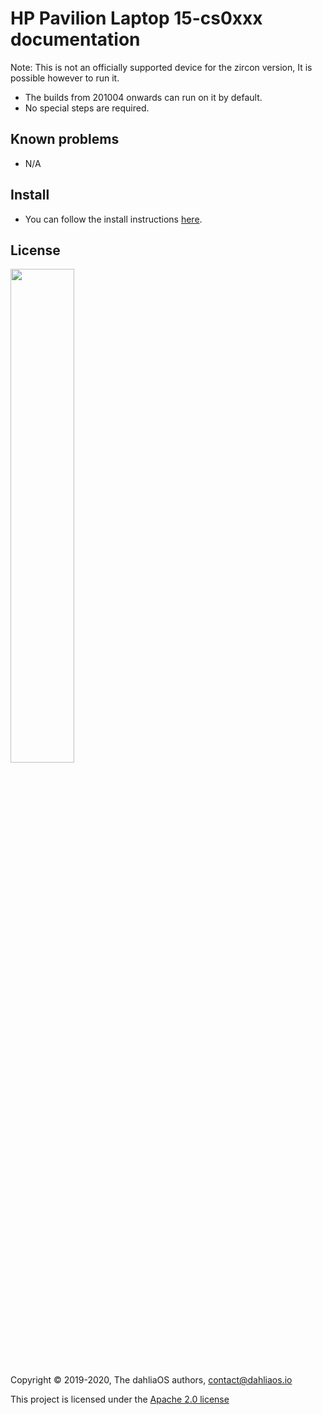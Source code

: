 # HP Pavilion Laptop 15-cs0xxx documentation

Note: This is not an officially supported device for the zircon version, It is possible however to run it.

- The builds from 201004 onwards can run on it by default.
- No special steps are required.

## Known problems
- N/A

## Install
- You can follow the install instructions [here](../../run%20dahliaOS/x86_64-efi.md). 

## License

<p align="left">
  <img width="45%" src="https://github.com/dahliaos/brand/blob/master/Logo%20SVGs/dahliaOS%20logo%20with%20text%20(drop%20shadow).svg"
</p>

Copyright © 2019-2020, The dahliaOS authors, contact@dahliaos.io

This project is licensed under the [Apache 2.0 license](../../LICENSE)
